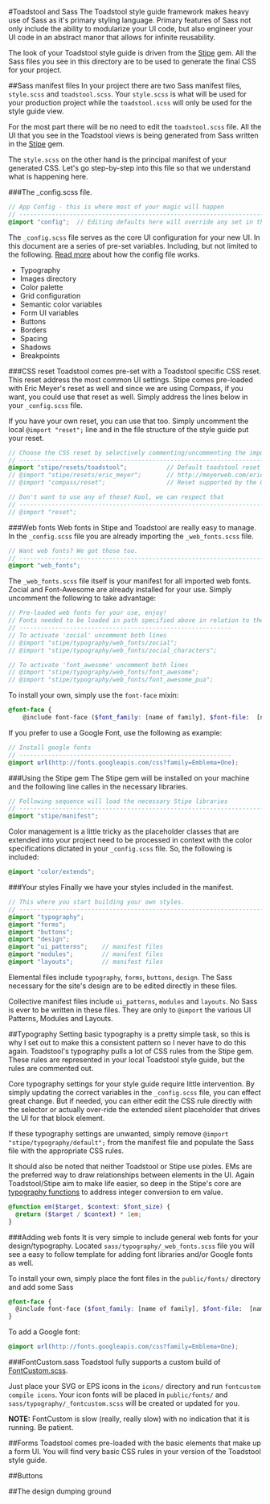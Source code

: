 #Toadstool and Sass
The Toadstool style guide framework makes heavy use of Sass as it's primary styling language. Primary features of Sass not only include the ability to modularize your UI code, but also engineer your UI code in an abstract manor that allows for infinite reusability. 

The look of your Toadstool style guide is driven from the [Stipe](http://goo.gl/68RPd) gem. All the Sass files you see in this directory are to be used to generate the final CSS for your project. 

##Sass manifest files
In your project there are two Sass manifest files, `style.scss` and `toadstool.scss`. Your `style.scss` is what will be used for your production project while the `toadstool.scss` will only be used for the style guide view.

For the most part there will be no need to edit the `toadstool.scss` file. All the UI that you see in the Toadstool views is being generated from Sass written in the [Stipe](http://goo.gl/68RPd) gem.

The `style.scss` on the other hand is the principal manifest of your generated CSS. Let's go step-by-step into this file so that we understand what is happening here.

###The _config.scss file. 

```scss
// App Config - this is where most of your magic will happen
// ------------------------------------------------------------------------------
@import "config";  // Editing defaults here will override any set in the Stipe gem

```

The `_config.scss` file serves as the core UI configuration for your new UI. In this document are a series of pre-set variables. Including, but not limited to the following. [Read more](http://goo.gl/iLR3o) about how the config file works.
* Typography
* Images directory
* Color palette
* Grid configuration
* Semantic color variables
* Form UI variables
* Buttons
* Borders
* Spacing
* Shadows
* Breakpoints

###CSS reset
Toadstool comes pre-set with a Toadstool specific CSS reset. This reset address the most common UI settings. Stipe comes pre-loaded with Eric Meyer's reset as well and since we are using Compass, if you want, you could use that reset as well. Simply address the lines below in your `_config.scss` file.

If you have your own reset, you can use that too. Simply uncomment the local `@import "reset";` line and in the file structure of the style guide put your reset. 

```scss
// Choose the CSS reset by selectively commenting/uncommenting the import files
// ------------------------------------------------------------------------------
@import "stipe/resets/toadstool";           // Default toadstool reset
// @import "stipe/resets/eric_meyer";       // http://meyerweb.com/eric/tools/css/reset/reset.css
// @import "compass/reset";                 // Reset supported by the Compass gem

// Don't want to use any of these? Kool, we can respect that
// ------------------------------------------------------------------------------
// @import "reset";

```

###Web fonts
Web fonts in Stipe and Toadstool are really easy to manage. In the `_config.scss` file you are already importing the `_web_fonts.scss` file.  

```scss
// Want web fonts? We got those too.
// ------------------------------------------------------------------------------
@import "web_fonts";

```

The `_web_fonts.scss` file itself is your manifest for all imported web fonts. Zocial and Font-Awesome are already installed for your use. Simply uncomment the following to take advantage:

```scss
// Pre-loaded web fonts for your use, enjoy!
// Fonts needed to be loaded in path specified above in relation to the rendered CSS file
// -----------------------------------------------------------
// To activate 'zocial' uncomment both lines
// @import "stipe/typography/web_fonts/zocial";
// @import "stipe/typography/web_fonts/zocial_characters";

// To activate 'font_awesome' uncomment both lines
// @import "stipe/typography/web_fonts/font_awesome";
// @import "stipe/typography/web_fonts/font_awesome_pua";
```

To install your own, simply use the `font-face` mixin:
```scss
@font-face {
	@include font-face ($font_family: [name of family], $font-file:  [name of file], $font_weight: [value], $font_style: [value]);
```

If you prefer to use a Google Font, use the following as example:
```scss
// Install google fonts
// -----------------------------------------------------------
@import url(http://fonts.googleapis.com/css?family=Emblema+One);
```

###Using the Stipe gem
The Stipe gem will be installed on your machine and the following line calles in the necessary libraries.
```scss
// Following sequence will load the necessary Stipe libraries
// ------------------------------------------------------------------------------
@import "stipe/manifest";
``` 

Color management is a little tricky as the placeholder classes that are extended into your project need to be processed in context with the color specifications dictated in your `_config.scss` file. So, the following is included:
```scss
@import "color/extends";
```

###Your styles
Finally we have your styles included in the manifest. 
```scss
// This where you start building your own styles. 
// ------------------------------------------------------------------------------
@import "typography";
@import "forms";
@import "buttons";
@import "design";
@import "ui_patterns";    // manifest files
@import "modules";        // manifest files
@import "layouts";        // manifest files
```

Elemental files include `typography`, `forms`, `buttons`, `design`. The Sass necessary for the site's design are to be edited directly in these files. 

Collective manifest files include `ui_patterns`, `modules` and `layouts`. No Sass is ever to be written in these files. They are only to `@import` the various UI Patterns, Modules and Layouts. 

##Typography
Setting basic typography is a pretty simple task, so this is why I set out to make this a consistent pattern so I never have to do this again. Toadstool's typography pulls a lot of CSS rules from the Stipe gem. These rules are represented in your local Toadstool style guide, but the rules are commented out. 

Core typography settings for your style guide require little intervention. By simply updating the correct variables in the `_config.scss` file, you can effect great change. But if needed, you can either edit the CSS rule directly with the selector or actually over-ride the extended silent placeholder that drives the UI for that block element. 

If these typography settings are unwanted, simply remove `@import "stipe/typography/default";` from the manifest file and populate the Sass file with the appropriate CSS rules. 

It should also be noted that neither Toadstool or Stipe use pixles. EMs are the preferred way to draw relationships between elements in the UI. Again Toadstool/Stipe aim to make life easier, so deep in the Stipe's core are [typography functions](http://goo.gl/g2sPk) to address integer conversion to em value.

```scss
@function em($target, $context: $font_size) {
  @return ($target / $context) * 1em;
}
```

###Adding web fonts
It is very simple to include general web fonts for your design/typography. Located `sass/typography/_web_fonts.scss` file you will see a easy to follow template for adding font libraries and/or Google fonts as well. 

To install your own, simply place the font files in the `public/fonts/` directory and add some Sass

```scss
@font-face {
  @include font-face ($font_family: [name of family], $font-file:  [name of file], $font_weight: [value], $font_style: [value]);
}
```

To add a Google font:

```scss
@import url(http://fonts.googleapis.com/css?family=Emblema+One);
```

###FontCustom.sass
Toadstool fully supports a custom build of [FontCustom.scss](https://github.com/blackfalcon/fontcustom.sass). 

Just place your SVG or EPS icons in the `icons/` directory and run `fontcustom compile icons`. Your icon fonts will be placed in `public/fonts/` and `sass/typography/_fontcustom.scss` will be created or updated for you. 

__NOTE:__ FontCustom is slow (really, really slow) with no indication that it is running. Be patient. 

##Forms
Toadstool comes pre-loaded with the basic elements that make up a form UI. You will find very basic CSS rules in your version of the Toadstool style guide. 

##Buttons

##The design dumping ground